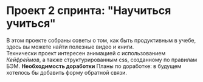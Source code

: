 # Проект 2 спринта: "Научиться учиться"  

В этом проекте собраны советы о том, как быть продуктивным в учебе, здесь вы можете найти полезные видео и книги.  
Технически проект интересен анимацией с использованием *Кейфреймов*, а также структурированным css, созданному по правилам БЭМ.
**Необходимость доработки** Планы по доработке: в будущем хотелось бы добавить форму обратной связи.